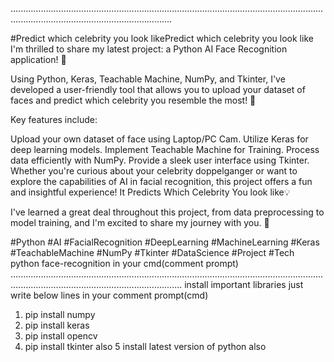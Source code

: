 
............................................................................................................................................................................................

#Predict which celebrity you look likePredict which celebrity you look like
I'm thrilled to share my latest project: a Python AI Face Recognition application! 🚀

Using Python, Keras, Teachable Machine, NumPy, and Tkinter, I've developed a user-friendly tool that allows you to upload your dataset of faces and predict which celebrity you resemble the most! 🤩

Key features include:

Upload your own dataset of face using Laptop/PC Cam.
Utilize Keras for deep learning models.
Implement Teachable Machine for Training.
Process data efficiently with NumPy.
Provide a sleek user interface using Tkinter.
Whether you're curious about your celebrity doppelganger or want to explore the capabilities of AI in facial recognition, this project offers a fun and insightful experience! It Predicts Which Celebrity You look like💡

I've learned a great deal throughout this project, from data preprocessing to model training, and I'm excited to share my journey with you. 🌟

#Python #AI #FacialRecognition #DeepLearning #MachineLearning #Keras #TeachableMachine #NumPy #Tkinter #DataScience #Project #Tech
python face-recognition
in your cmd(comment prompt)
................................................................................................................................................................................................
install important libraries
just write below lines in your comment prompt(cmd)
1. pip install numpy
2. pip install keras
3. pip install opencv
4. pip install tkinter also
5  install latest version of python also

